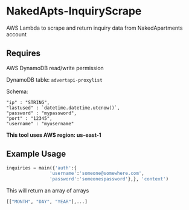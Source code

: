 # NakedApts-InquiryScrape 
AWS Lambda to scrape and return inquiry data from NakedApartments account

## Requires 
AWS DynamoDB read/write permission 

DynamoDB table: `advertapi-proxylist`

Schema:
    
    "ip" : "STRING",
    "lastused" : `datetime.datetime.utcnow()`,
    "password" : "mypassword",
    "port" : "12345",
    "username" : "myusername"
    
**This tool uses AWS region: us-east-1** 

## Example Usage 
``` python
inquiries = main({'auth':{
                'username':'someone@somewhere.com',
                'password':'someonespassword'},}, 'context')
```
This will return an array of arrays 
``` python
[["MONTH", "DAY", "YEAR"],...]
```